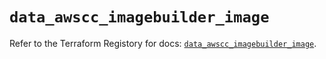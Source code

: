 # `data_awscc_imagebuilder_image`

Refer to the Terraform Registory for docs: [`data_awscc_imagebuilder_image`](https://registry.terraform.io/providers/hashicorp/awscc/0.70.0/docs/data-sources/imagebuilder_image).
